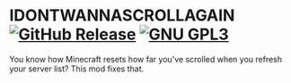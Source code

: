 [//]: # (TODO: Add this to header after the mod is on Modrith <a href="https://modrinth.com/mod/idontwannascrollagain"><img alt="Modrinth Downloads" src="https://img.shields.io/modrinth/dt/idontwannascrollagain?style=for-the-badge&logo=modrinth&label=MODRINTH&color=%231BD96A"></a>)
# IDONTWANNASCROLLAGAIN <a href="https://github.com/TheVoidBlock/idontwannascrollagain/releases/latest"><img alt="GitHub Release" src="https://img.shields.io/github/v/release/TheVoidBlock/idontwannascrollagain?include_prereleases&sort=semver&display_name=tag&style=for-the-badge&logo=github"></a> <a href="https://github.com/TheVoidBlock/idontwannascrollagain?tab=License-1-ov-file"> <img alt="GNU GPL3" src="https://www.gnu.org/graphics/gplv3-127x51.png"></a>
You know how Minecraft resets how far you've scrolled when you refresh your server list? This mod fixes that.
